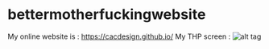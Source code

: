 # bettermotherfuckingwebsite
My online website is : https://cacdesign.github.io/
My THP screen : ![alt tag](https://user-images.githubusercontent.com/23505087/50085630-e1028000-01fa-11e9-8b81-0a2da5882a64.PNG)
